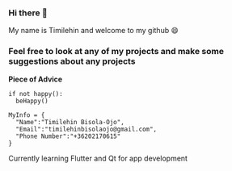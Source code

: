 ### Hi there 👋

<!--
**mastertimisensei/mastertimisensei** is a ✨ _special_ ✨ repository because its `README.md` (this file) appears on your GitHub profile.

Here are some ideas to get you started:

- 🔭 I’m currently working on ...
- 🌱 I’m currently learning ...
- 👯 I’m looking to collaborate on ...
- 🤔 I’m looking for help with ...
- 💬 Ask me about ...
- 📫 How to reach me: ...
- 😄 Pronouns: ...
- ⚡ Fun fact: ...
-->

<p>My name is Timilehin and welcome to my github 😄</p>

### Feel free to look at any of my projects and make some suggestions about any projects

<b>Piece of Advice</b>
```
if not happy():
  beHappy()
  
MyInfo = {
  "Name":"Timilehin Bisola-Ojo",
  "Email":"timilehinbisolaojo@gmail.com",
  "Phone Number":"+36202170615"
}

```
Currently learning Flutter and Qt for app development
